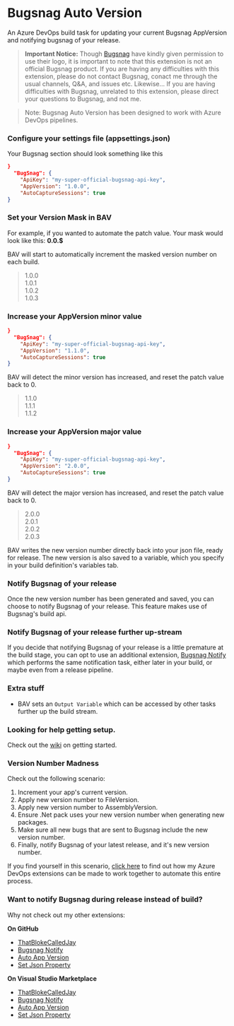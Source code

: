 # Bugsnag Auto Version

An Azure DevOps build task for updating your current Bugsnag AppVersion and notifying bugsnag of your release.

> **Important Notice:** Though [Bugsnag](https://www.bugsnag.com/) have kindly given permission to use their logo, it is important to note that this extension is not an official Bugsnag product. If you are having any difficulties with this extension, please do not contact Bugsnag, conact me through the usual channels, Q&A, and issues etc. Likewise... If you are having difficulties with Bugsnag, unrelated to this extension, please direct your questions to Bugsnag, and not me.  
 

> Note: Bugsnag Auto Version has been designed to work with Azure DevOps pipelines.

### Configure your settings file (appsettings.json)

Your Bugsnag section should look something like this

```json
}
  "BugSnag": {
    "ApiKey": "my-super-official-bugsnag-api-key",
    "AppVersion": "1.0.0",
    "AutoCaptureSessions": true
}
```

### Set your Version Mask in BAV  

For example, if you wanted to automate the patch value. Your mask would look like this: **0.0.$**
  
BAV will start to automatically increment the masked version number on each build.
  
> 1.0.0  
> 1.0.1  
> 1.0.2  
> 1.0.3  
  
### Increase your AppVersion minor value

```json
}
  "BugSnag": {
    "ApiKey": "my-super-official-bugsnag-api-key",
    "AppVersion": "1.1.0",
    "AutoCaptureSessions": true
}
```

BAV will detect the minor version has increased, and reset the patch value back to 0.  
  
> 1.1.0  
> 1.1.1  
> 1.1.2  

### Increase your AppVersion major value

```json
}
  "BugSnag": {
    "ApiKey": "my-super-official-bugsnag-api-key",
    "AppVersion": "2.0.0",
    "AutoCaptureSessions": true
}
```

BAV will detect the major version has increased, and reset the patch value back to 0.  

> 2.0.0  
> 2.0.1  
> 2.0.2  
> 2.0.3  
  
BAV writes the new version number directly back into your json file, ready for release. The new version is also saved to a variable, which you specify in your build definition's variables tab.  

### Notify Bugsnag of your release

Once the new version number has been generated and saved, you can choose to notify Bugsnag of your release. This feature makes use of Bugsnag's build api.

### Notify Bugsnag of your release further up-stream

If you decide that notifying Bugsnag of your release is a little premature at the build stage, you can opt to use an additional extension, [Bugsnag Notify](#) which performs the same notification task, either later in your build, or maybe even from a release pipeline.

### Extra stuff

- BAV sets an `Output Variable` which can be accessed by other tasks further up the build stream. 

### Looking for help getting setup.

Check out the [wiki](https://github.com/ThatBlokeCalledJay/bugsnag-auto-version/wiki/Getting-Started) on getting started.  

### Version Number Madness

Check out the following scenario:

1. Increment your app's current version.
2. Apply new version number to FileVersion.
3. Apply new version number to AssemblyVersion.
4. Ensure .Net pack uses your new version number when generating new packages.
5. Make sure all new bugs that are sent to Bugsnag include the new version number.
6. Finally, notify Bugsnag of your latest release, and it's new version number.

If you find yourself in this scenario, [click here](https://thatblokecalledjay.com/blog/view/justanotherday/continuous-integration-and-version-number-madness-b95d40aaf761) to find out how my Azure DevOps extensions can be made to work together to automate this entire process.

### Want to notify Bugsnag during release instead of build?

Why not check out my other extensions:  

**On GitHub**
- [ThatBlokeCalledJay](https://github.com/ThatBlokeCalledJay)
- [Bugsnag Notify](https://github.com/ThatBlokeCalledJay/bugsnag-notify)
- [Auto App Version](https://github.com/ThatBlokeCalledJay/auto-app-version)
- [Set Json Property](https://github.com/ThatBlokeCalledJay/set-json-property)

**On Visual Studio Marketplace**
- [ThatBlokeCalledJay](https://marketplace.visualstudio.com/publishers/ThatBlokeCalledJay)
- [Bugsnag Notify](https://marketplace.visualstudio.com/items?itemName=ThatBlokeCalledJay.thatblokecalledjay-bugsnagnotify)
- [Auto App Version](https://marketplace.visualstudio.com/items?itemName=ThatBlokeCalledJay.thatblokecalledjay-autoappversion)
- [Set Json Property](https://marketplace.visualstudio.com/items?itemName=ThatBlokeCalledJay.thatblokecalledjay-setjsonproperty)
